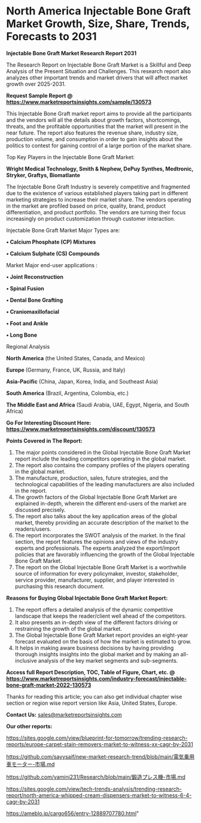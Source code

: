 # North America Injectable Bone Graft Market Growth, Size, Share, Trends, Forecasts to 2031

<strong>Injectable Bone Graft Market Research Report 2031</strong>

The Research Report on Injectable Bone Graft Market is a Skillful and Deep Analysis of the Present Situation and Challenges. This research report also analyzes other important trends and market drivers that will affect market growth over 2025-2031.

<strong>Request Sample Report @ <a href=https://www.marketreportsinsights.com/sample/130573>https://www.marketreportsinsights.com/sample/130573</a></strong>

This Injectable Bone Graft market report aims to provide all the participants and the vendors will all the details about growth factors, shortcomings, threats, and the profitable opportunities that the market will present in the near future. The report also features the revenue share, industry size, production volume, and consumption in order to gain insights about the politics to contest for gaining control of a large portion of the market share.

Top Key Players in the Injectable Bone Graft Market:

<strong>Wright Medical Technology, Smith & Nephew, DePuy Synthes, Medtronic, Stryker, Graftys, Biomatlante</strong>

The Injectable Bone Graft Industry is severely competitive and fragmented due to the existence of various established players taking part in different marketing strategies to increase their market share. The vendors operating in the market are profiled based on price, quality, brand, product differentiation, and product portfolio. The vendors are turning their focus increasingly on product customization through customer interaction.

Injectable Bone Graft Market Major Types are:

<strong>• Calcium Phosphate (CP) Mixtures

• Calcium Sulphate (CS) Compounds</strong>

Market Major end-user applications :

<strong>• Joint Reconstruction

• Spinal Fusion

• Dental Bone Grafting

• Craniomaxillofacial

• Foot and Ankle

• Long Bone</strong>

Regional Analysis

</u><strong><b>North America</b></strong> (the United States, Canada, and Mexico)

<strong><b>Europe </b></strong>(Germany, France, UK, Russia, and Italy)

<strong><b>Asia-Pacific</b></strong> (China, Japan, Korea, India, and Southeast Asia)

<strong><b>South America</b></strong> (Brazil, Argentina, Colombia, etc.)

<strong><b>The Middle East and Africa</b></strong> (Saudi Arabia, UAE, Egypt, Nigeria, and South Africa)

<strong>Go For Interesting Discount Here: <a href=https://www.marketreportsinsights.com/discount/130573>https://www.marketreportsinsights.com/discount/130573</a></strong>

<strong>Points Covered in The Report:</strong>
<ol>
  <li>The major points considered in the Global Injectable Bone Graft Market report include the leading competitors operating in the global market.</li>
  <li>The report also contains the company profiles of the players operating in the global market.</li>
  <li>The manufacture, production, sales, future strategies, and the technological capabilities of the leading manufacturers are also included in the report.</li>
  <li>The growth factors of the Global Injectable Bone Graft Market are explained in-depth, wherein the different end-users of the market are discussed precisely.</li>
  <li>The report also talks about the key application areas of the global market, thereby providing an accurate description of the market to the readers/users.</li>
  <li>The report incorporates the SWOT analysis of the market. In the final section, the report features the opinions and views of the industry experts and professionals. The experts analyzed the export/import policies that are favorably influencing the growth of the Global Injectable Bone Graft Market.</li>
  <li>The report on the Global Injectable Bone Graft Market is a worthwhile source of information for every policymaker, investor, stakeholder, service provider, manufacturer, supplier, and player interested in purchasing this research document.</li>
</ol>
<strong>Reasons for Buying Global Injectable Bone Graft Market Report:</strong>

<ol>
  <li>The report offers a detailed analysis of the dynamic competitive landscape that keeps the reader/client well ahead of the competitors.</li>
  <li>It also presents an in-depth view of the different factors driving or restraining the growth of the global market.</li>
  <li>The Global Injectable Bone Graft Market report provides an eight-year forecast evaluated on the basis of how the market is estimated to grow.</li>
  <li>It helps in making aware business decisions by having providing thorough insights insights into the global market and by making an all-inclusive analysis of the key market segments and sub-segments.</li>
</ol>
<strong>Access full Report Description, TOC, Table of Figure, Chart, etc. @ <a href=https://www.marketreportsinsights.com/industry-forecast/injectable-bone-graft-market-2022-130573>https://www.marketreportsinsights.com/industry-forecast/injectable-bone-graft-market-2022-130573</a></strong>


Thanks for reading this article; you can also get individual chapter wise section or region wise report version like Asia, United States, Europe.

<strong>Contact Us:</strong>
sales@marketreportsinsights.com

<strong>Our other reports:</strong>

<a href=https://sites.google.com/view/blueprint-for-tomorrow/trending-research-reports/europe-carpet-stain-removers-market-to-witness-xx-cagr-by-2031>https://sites.google.com/view/blueprint-for-tomorrow/trending-research-reports/europe-carpet-stain-removers-market-to-witness-xx-cagr-by-2031</a>

<a href=https://github.com/sayysaif/new-market-research-trend/blob/main/電気乗用車モーター-市場.md>https://github.com/sayysaif/new-market-research-trend/blob/main/電気乗用車モーター-市場.md</a>

<a href=https://github.com/yamini231/Research/blob/main/鍛造プレス機-市場.md>https://github.com/yamini231/Research/blob/main/鍛造プレス機-市場.md</a>

<a href=https://sites.google.com/view/tech-trends-analysis/trending-research-report/north-america-whipped-cream-dispensers-market-to-witness-6-4-cagr-by-2031>https://sites.google.com/view/tech-trends-analysis/trending-research-report/north-america-whipped-cream-dispensers-market-to-witness-6-4-cagr-by-2031</a>

<a href=https://ameblo.jp/cargo656/entry-12889707780.html>https://ameblo.jp/cargo656/entry-12889707780.html</a>"

